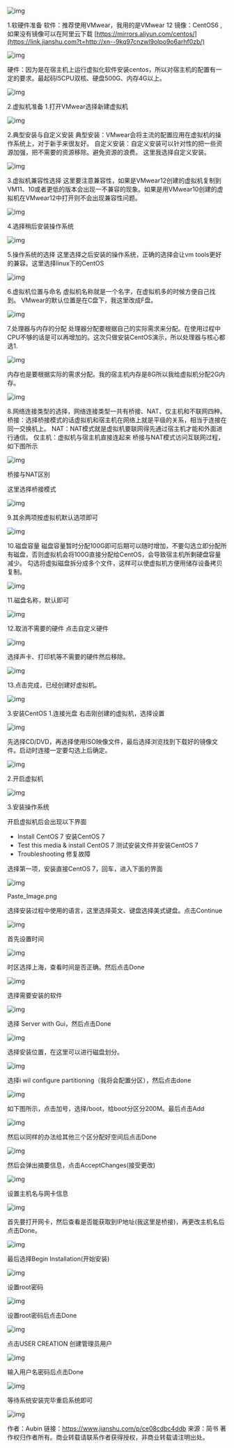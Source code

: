![img](https://upload-images.jianshu.io/upload_images/6852280-02c6e7b72311b307.png?imageMogr2/auto-orient/strip|imageView2/2/w/540/format/webp)


 1.软硬件准备
 软件：推荐使用VMwear，我用的是VMwear 12
 镜像：CentOS6 ,如果没有镜像可以在阿里云下载 [https://mirrors.aliyun.com/centos/](https://link.jianshu.com?t=http://xn--9kq97cnzwl9olpo9o6arhf0zb/)

![img](https://upload-images.jianshu.io/upload_images/6852280-6016d328a294afaa.png?imageMogr2/auto-orient/strip|imageView2/2/w/720/format/webp)



硬件：因为是在宿主机上运行虚拟化软件安装centos，所以对宿主机的配置有一定的要求。最起码I5CPU双核、硬盘500G、内存4G以上。

![img](https://upload-images.jianshu.io/upload_images/6852280-65cf11e662ddb6fa.png?imageMogr2/auto-orient/strip|imageView2/2/w/788/format/webp)

2.虚拟机准备
 1.打开VMwear选择新建虚拟机



![img](https://upload-images.jianshu.io/upload_images/6852280-f77b143952798416.png?imageMogr2/auto-orient/strip|imageView2/2/w/720/format/webp)

2.典型安装与自定义安装
 典型安装：VMwear会将主流的配置应用在虚拟机的操作系统上，对于新手来很友好。
 自定义安装：自定义安装可以针对性的把一些资源加强，把不需要的资源移除。避免资源的浪费。
 这里我选择自定义安装。

![img](https://upload-images.jianshu.io/upload_images/6852280-15cf157374d2efa3.png?imageMogr2/auto-orient/strip|imageView2/2/w/503/format/webp)

3.虚拟机兼容性选择
 这里要注意兼容性，如果是VMwear12创建的虚拟机复制到VM11、10或者更低的版本会出现一不兼容的现象。如果是用VMwear10创建的虚拟机在VMwear12中打开则不会出现兼容性问题。

![img](https://upload-images.jianshu.io/upload_images/6852280-a3a071809202f96c.png?imageMogr2/auto-orient/strip|imageView2/2/w/503/format/webp)

4.选择稍后安装操作系统



![img](https://upload-images.jianshu.io/upload_images/6852280-dedd2c755b23a861.png?imageMogr2/auto-orient/strip|imageView2/2/w/503/format/webp)

5.操作系统的选择
 这里选择之后安装的操作系统，正确的选择会让vm tools更好的兼容。这里选择linux下的CentOS



![img](https://upload-images.jianshu.io/upload_images/6852280-737966b7f1b4d699.png?imageMogr2/auto-orient/strip|imageView2/2/w/503/format/webp)

6.虚拟机位置与命名
 虚拟机名称就是一个名字，在虚拟机多的时候方便自己找到。
 VMwear的默认位置是在C盘下，我这里改成F盘。



![img](https://upload-images.jianshu.io/upload_images/6852280-e8218062ff2ad62c.png?imageMogr2/auto-orient/strip|imageView2/2/w/503/format/webp)

7.处理器与内存的分配
 处理器分配要根据自己的实际需求来分配。在使用过程中CPU不够的话是可以再增加的。这次只做安装CentOS演示，所以处理器与核心都选1.

![img](https://upload-images.jianshu.io/upload_images/6852280-3fbd3ba6ef3db5c3.png?imageMogr2/auto-orient/strip|imageView2/2/w/503/format/webp)

内存也是要根据实际的需求分配。我的宿主机内存是8G所以我给虚拟机分配2G内存。



![img](https://upload-images.jianshu.io/upload_images/6852280-ee1ff4143a1f2904.png?imageMogr2/auto-orient/strip|imageView2/2/w/503/format/webp)

8.网络连接类型的选择，网络连接类型一共有桥接、NAT、仅主机和不联网四种。
 桥接：选择桥接模式的话虚拟机和宿主机在网络上就是平级的关系，相当于连接在同一交换机上。
 NAT：NAT模式就是虚拟机要联网得先通过宿主机才能和外面进行通信。
 仅主机：虚拟机与宿主机直接连起来
 桥接与NAT模式访问互联网过程，如下图所示



![img](https://upload-images.jianshu.io/upload_images/6852280-d07dc33a8be765c2.png?imageMogr2/auto-orient/strip|imageView2/2/w/991/format/webp)

桥接与NAT区别

这里选择桥接模式



![img](https://upload-images.jianshu.io/upload_images/6852280-763c60ffdfbbe98f.png?imageMogr2/auto-orient/strip|imageView2/2/w/503/format/webp)

9.其余两项按虚拟机默认选项即可



![img](https://upload-images.jianshu.io/upload_images/6852280-b7ffd2ce4e5dda00.png?imageMogr2/auto-orient/strip|imageView2/2/w/503/format/webp)

10.磁盘容量
 磁盘容量暂时分配100G即可后期可以随时增加，不要勾选立即分配所有磁盘，否则虚拟机会将100G直接分配给CentOS，会导致宿主机所剩硬盘容量减少。
 勾选将虚拟磁盘拆分成多个文件，这样可以使虚拟机方便用储存设备拷贝复制。



![img](https://upload-images.jianshu.io/upload_images/6852280-b482f1c7221e96e8.png?imageMogr2/auto-orient/strip|imageView2/2/w/503/format/webp)

11.磁盘名称，默认即可



![img](https://upload-images.jianshu.io/upload_images/6852280-954605e222159a8c.png?imageMogr2/auto-orient/strip|imageView2/2/w/503/format/webp)

12.取消不需要的硬件
 点击自定义硬件



![img](https://upload-images.jianshu.io/upload_images/6852280-748f2d5827858c46.png?imageMogr2/auto-orient/strip|imageView2/2/w/503/format/webp)

选择声卡、打印机等不需要的硬件然后移除。



![img](https://upload-images.jianshu.io/upload_images/6852280-0396726c05e65267.png?imageMogr2/auto-orient/strip|imageView2/2/w/735/format/webp)

13.点击完成，已经创建好虚拟机。



![img](https://upload-images.jianshu.io/upload_images/6852280-8f44bd8c808496a6.png?imageMogr2/auto-orient/strip|imageView2/2/w/503/format/webp)

3.安装CentOS
 1.连接光盘
 右击刚创建的虚拟机，选择设置



![img](https://upload-images.jianshu.io/upload_images/6852280-60a45c6a565cac0a.png?imageMogr2/auto-orient/strip|imageView2/2/w/715/format/webp)

先选择CD/DVD，再选择使用ISO映像文件，最后选择浏览找到下载好的镜像文件。启动时连接一定要勾选上后确定。



![img](https://upload-images.jianshu.io/upload_images/6852280-954e6acf6d2fbcca.png?imageMogr2/auto-orient/strip|imageView2/2/w/728/format/webp)

2.开启虚拟机



![img](https://upload-images.jianshu.io/upload_images/6852280-6d6d494624515221.png?imageMogr2/auto-orient/strip|imageView2/2/w/740/format/webp)



3.安装操作系统

开启虚拟机后会出现以下界面

- Install CentOS 7 安装CentOS 7
- Test this media & install CentOS  7 测试安装文件并安装CentOS  7
- Troubleshooting 修复故障

选择第一项，安装直接CentOS  7，回车，进入下面的界面



![img](https://upload-images.jianshu.io/upload_images/6852280-989a4d1bc37e8653.png?imageMogr2/auto-orient/strip|imageView2/2/w/640/format/webp)

Paste_Image.png



选择安装过程中使用的语言，这里选择英文、键盘选择美式键盘。点击Continue

![img](https://upload-images.jianshu.io/upload_images/6852280-d050f186e0bfe8f9.png?imageMogr2/auto-orient/strip|imageView2/2/w/800/format/webp)



首先设置时间



![img](https://upload-images.jianshu.io/upload_images/6852280-f9a4c0d843e33e67.png?imageMogr2/auto-orient/strip|imageView2/2/w/800/format/webp)



时区选择上海，查看时间是否正确。然后点击Done



![img](https://upload-images.jianshu.io/upload_images/6852280-2de5dc94e57889cf.png?imageMogr2/auto-orient/strip|imageView2/2/w/800/format/webp)


 选择需要安装的软件

![img](https://upload-images.jianshu.io/upload_images/6852280-8c610fe61d6453e2.png?imageMogr2/auto-orient/strip|imageView2/2/w/800/format/webp)


 选择 Server with Gui，然后点击Done

![img](https://upload-images.jianshu.io/upload_images/6852280-9cf6c1bfc94af8aa.png?imageMogr2/auto-orient/strip|imageView2/2/w/800/format/webp)



选择安装位置，在这里可以进行磁盘划分。

![img](https://upload-images.jianshu.io/upload_images/6852280-e191eb949c3ade15.png?imageMogr2/auto-orient/strip|imageView2/2/w/800/format/webp)



选择i wil configure partitioning（我将会配置分区），然后点击done



![img](https://upload-images.jianshu.io/upload_images/6852280-ba3981d9d0abc6b2.png?imageMogr2/auto-orient/strip|imageView2/2/w/800/format/webp)



如下图所示，点击加号，选择/boot，给boot分区分200M。最后点击Add



![img](https://upload-images.jianshu.io/upload_images/6852280-5ccb5f9263bdea37.png?imageMogr2/auto-orient/strip|imageView2/2/w/800/format/webp)


 然后以同样的办法给其他三个区分配好空间后点击Done

![img](https://upload-images.jianshu.io/upload_images/6852280-7499015d9886f456.png?imageMogr2/auto-orient/strip|imageView2/2/w/800/format/webp)


 然后会弹出摘要信息，点击AcceptChanges(接受更改)

![img](https://upload-images.jianshu.io/upload_images/6852280-15c1ad128b939d3a.png?imageMogr2/auto-orient/strip|imageView2/2/w/800/format/webp)



设置主机名与网卡信息



![img](https://upload-images.jianshu.io/upload_images/6852280-1c3bc52d69c87514.png?imageMogr2/auto-orient/strip|imageView2/2/w/800/format/webp)



首先要打开网卡，然后查看是否能获取到IP地址(我这里是桥接)，再更改主机名后点击Done。



![img](https://upload-images.jianshu.io/upload_images/6852280-8e8a950ea172b810.png?imageMogr2/auto-orient/strip|imageView2/2/w/800/format/webp)


 最后选择Begin Installation(开始安装)

![img](https://upload-images.jianshu.io/upload_images/6852280-4fcc12834c856eaa.png?imageMogr2/auto-orient/strip|imageView2/2/w/800/format/webp)


 设置root密码

![img](https://upload-images.jianshu.io/upload_images/6852280-b040822db036b2e3.png?imageMogr2/auto-orient/strip|imageView2/2/w/800/format/webp)



设置root密码后点击Done



![img](https://upload-images.jianshu.io/upload_images/6852280-f69ac0f0bc2f4ec6.png?imageMogr2/auto-orient/strip|imageView2/2/w/800/format/webp)


 点击USER CREATION 创建管理员用户

![img](https://upload-images.jianshu.io/upload_images/6852280-6772bfbb7b3f094a.png?imageMogr2/auto-orient/strip|imageView2/2/w/800/format/webp)


 输入用户名密码后点击Done

![img](https://upload-images.jianshu.io/upload_images/6852280-062dd21af5e9d11e.png?imageMogr2/auto-orient/strip|imageView2/2/w/800/format/webp)


 等待系统安装完毕重启系统即可

![img](https://upload-images.jianshu.io/upload_images/6852280-f9ad65ac39453b74.png?imageMogr2/auto-orient/strip|imageView2/2/w/800/format/webp)



作者：Aubin
链接：https://www.jianshu.com/p/ce08cdbc4ddb
来源：简书
著作权归作者所有。商业转载请联系作者获得授权，非商业转载请注明出处。